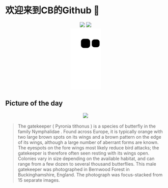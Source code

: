 
# 欢迎来到CB的Github 👋

<div align="center">
  <img height="137px" src="https://github-readme-stats.vercel.app/api?username=SuperCB&show_icons=true&theme=radical" />
  <img height="137px" src="https://github-readme-stats.vercel.app/api/top-langs/?username=SuperCB&hide_title=true&hide_border=true&layout=compact&langs_count=6&text_color=000&icon_color=fff" />
</div>


<div align="center">
    <img src="./contribution-snake/github-contribution-grid-snake.svg" />
</div>



## Picture of the day
<div align="center">
  <img width=400px src="https://upload.wikimedia.org/wikipedia/commons/thumb/c/cb/Gatekeeper_%28Pyronia_tithonus%29_male_2.jpg/960px-Gatekeeper_%28Pyronia_tithonus%29_male_2.jpg" />
</div>

>The  gatekeeper  ( Pyronia tithonus ) is a species of butterfly in the family  Nymphalidae . Found across Europe, it is typically orange with two large brown spots on its wings and a brown pattern on the edge of its wings, although a large number of aberrant forms are known. The eyespots on the fore wings most likely reduce bird attacks; the gatekeeper is therefore often seen resting with its wings open. Colonies vary in size depending on the available habitat, and can range from a few dozen to several thousand butterflies. This male gatekeeper was photographed in  Bernwood Forest  in Buckinghamshire, England. The photograph was  focus-stacked  from 15 separate images.


